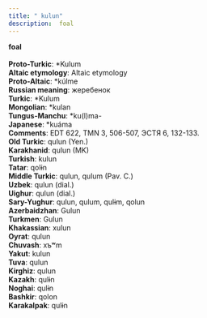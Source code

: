 ```yaml
---
title: " kulun"
description:  foal
---
```

<p data-pagefind-weight="0.5">
<strong> foal</strong><br><br>
<strong>Proto-Turkic</strong>:  *Kulum<br>
<strong>Altaic etymology</strong>:  Altaic etymology<br>
<strong> Proto-Altaic</strong>:  *kúlme<br>
<strong>Russian meaning</strong>:  жеребенок<br>
<strong>Turkic</strong>:  *Kulum<br>
<strong>Mongolian</strong>:  *kulan<br>
<strong>Tungus-Manchu</strong>:  *ku(l)ma-<br>
<strong>Japanese</strong>:  *kuáma<br>
<strong>Comments</strong>:  EDT 622, TMN 3, 506-507, ЭСТЯ 6, 132-133.<br>
<strong>Old Turkic</strong>:  qulun (Yen.)<br>
<strong>Karakhanid</strong>:  qulun (MK)<br>
<strong>Turkish</strong>:  kulun<br>
<strong>Tatar</strong>:  qolɨn<br>
<strong>Middle Turkic</strong>:  qulun, qulum (Pav. C.)<br>
<strong>Uzbek</strong>:  qulun (dial.)<br>
<strong>Uighur</strong>:  qulun (dial.)<br>
<strong>Sary-Yughur</strong>:  qulun, qulum, qulɨm, qolun<br>
<strong>Azerbaidzhan</strong>:  Gulun<br>
<strong>Turkmen</strong>:  Gulun<br>
<strong>Khakassian</strong>:  xulun<br>
<strong>Oyrat</strong>:  qulun<br>
<strong>Chuvash</strong>:  xъʷm<br>
<strong>Yakut</strong>:  kulun<br>
<strong>Tuva</strong>:  qulun<br>
<strong>Kirghiz</strong>:  qulun<br>
<strong>Kazakh</strong>:  qulɨn<br>
<strong>Noghai</strong>:  qulɨn<br>
<strong>Bashkir</strong>:  qolon<br>
<strong>Karakalpak</strong>:  qulɨn<br>

</p>
